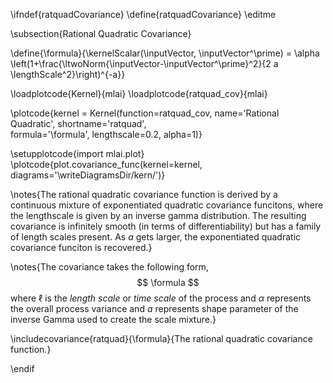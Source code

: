 \ifndef{ratquadCovariance}
\define{ratquadCovariance}
\editme

\subsection{Rational Quadratic Covariance}

\define{\formula}{\kernelScalar(\inputVector, \inputVector^\prime) = \alpha \left(1+\frac{\ltwoNorm{\inputVector-\inputVector^\prime}^2}{2 a \lengthScale^2}\right)^{-a}}

\loadplotcode{Kernel}{mlai}
\loadplotcode{ratquad_cov}{mlai}

\plotcode{kernel = Kernel(function=ratquad_cov,
                     name='Rational Quadratic',
                     shortname='ratquad',					 
                     formula='\formula',
					 lengthscale=0.2,
					 alpha=1)}

\setupplotcode{import mlai.plot}
\plotcode{plot.covariance_func(kernel=kernel, diagrams='\writeDiagramsDir/kern/')}

\notes{The rational quadratic covariance function is derived by a continuous mixture of exponentiated quadratic covariance funcitons, where the lengthscale is given by an inverse gamma distribution. The resulting covariance is infinitely smooth (in terms of differentiability) but has a family of length scales present. As $a$ gets larger, the exponentiated quadratic covariance funciton is recovered.}

\notes{The covariance takes the following form,
$$
\formula
$$
where $\ell$ is the *length scale* or *time scale* of the process and $\alpha$ represents the overall process variance and $a$ represents shape parameter of the inverse Gamma used to create the scale mixture.}

\includecovariance{ratquad}{\formula}{The rational quadratic covariance function.}


\endif
